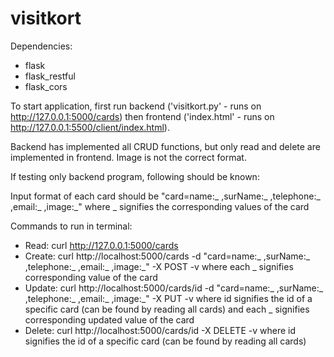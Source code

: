 # visitkort
Dependencies:
- flask
- flask_restful
- flask_cors

To start application, first run backend ('visitkort.py' - runs on http://127.0.0.1:5000/cards) then frontend ('index.html' - runs on http://127.0.0.1:5500/client/index.html).

Backend has implemented all CRUD functions, but only read and delete are implemented in frontend. Image is not the correct format.

If testing only backend program, following should be known:

Input format of each card should be "card=name:_ ,surName:_ ,telephone:_ ,email:_ ,image:_" where _ signifies the corresponding values of the card

Commands to run in terminal:
- Read: curl http://127.0.0.1:5000/cards
- Create: curl http://localhost:5000/cards -d "card=name:_ ,surName:_ ,telephone:_ ,email:_ ,image:_" -X POST -v where each _ signifies corresponding value of the card
- Update: curl http://localhost:5000/cards/id -d "card=name:_ ,surName:_ ,telephone:_ ,email:_ ,image:_" -X PUT -v where id signifies the id of a specific card (can be found by reading all cards) and each _ signifies corresponding updated value of the card
- Delete: curl http://localhost:5000/cards/id -X DELETE -v where id signifies the id of a specific card (can be found by reading all cards)
